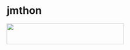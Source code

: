 # jmthon

<p align="left"><a href="https://heroku.com/deploy?template=https://github.com/lolopop0/mus1"> <img src="https://img.shields.io/badge/Deploy%20To%20Heroku-purple?style=for-the-badge&logo=heroku" width="320" height="58.45"/></a></p>
